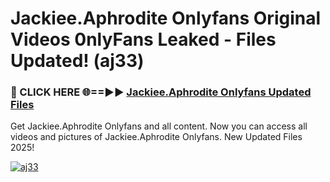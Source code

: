 # Jackiee.Aphrodite Onlyfans Original Videos 0nlyFans Leaked - Files Updated! (aj33)

<h3>🔴 CLICK HERE 🌐==►► <a href="https://tinyurl.com/2m67pmp6" rel="nofollow">Jackiee.Aphrodite Onlyfans Updated Files</a></h3>

Get Jackiee.Aphrodite Onlyfans and all content. Now you can access all videos and pictures of Jackiee.Aphrodite Onlyfans. New Updated Files 2025!

[![aj33](https://i.imgur.com/H4QAA4z.gif)](https://tinyurl.com/2m67pmp6)
